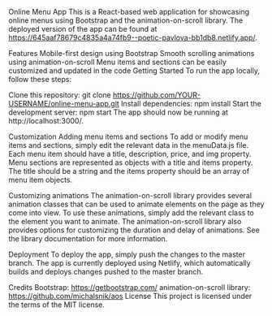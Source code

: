 Online Menu App
This is a React-based web application for showcasing online menus using Bootstrap and the animation-on-scroll library. The deployed version of the app can be found at https://645aaf78679c4835a4a74fb9--poetic-pavlova-bb1db8.netlify.app/.

Features
Mobile-first design using Bootstrap
Smooth scrolling animations using animation-on-scroll
Menu items and sections can be easily customized and updated in the code
Getting Started
To run the app locally, follow these steps:

Clone this repository: git clone https://github.com/YOUR-USERNAME/online-menu-app.git
Install dependencies: npm install
Start the development server: npm start
The app should now be running at http://localhost:3000/.

Customization
Adding menu items and sections
To add or modify menu items and sections, simply edit the relevant data in the menuData.js file. Each menu item should have a title, description, price, and img property. Menu sections are represented as objects with a title and items property. The title should be a string and the items property should be an array of menu item objects.

Customizing animations
The animation-on-scroll library provides several animation classes that can be used to animate elements on the page as they come into view. To use these animations, simply add the relevant class to the element you want to animate. The animation-on-scroll library also provides options for customizing the duration and delay of animations. See the library documentation for more information.

Deployment
To deploy the app, simply push the changes to the master branch. The app is currently deployed using Netlify, which automatically builds and deploys changes pushed to the master branch.

Credits
Bootstrap: https://getbootstrap.com/
animation-on-scroll library: https://github.com/michalsnik/aos
License
This project is licensed under the terms of the MIT license.

